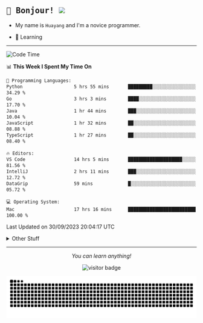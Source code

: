 <h2>
    <samp>🎉 Bonjour!  <img src="https://media.giphy.com/media/mGcNjsfWAjY5AEZNw6/giphy.gif" width="50"></samp>
</h2>

* My name is `Huayang` and I'm a novice programmer.


* 🧐 Learning

<hr>

<!--START_SECTION:waka-->
![Code Time](http://img.shields.io/badge/Code%20Time-1%2C501%20hrs%2019%20mins-blue)

📊 **This Week I Spent My Time On** 

```text
💬 Programming Languages: 
Python                   5 hrs 55 mins       █████████░░░░░░░░░░░░░░░░   34.29 % 
Go                       3 hrs 3 mins        ████░░░░░░░░░░░░░░░░░░░░░   17.70 % 
Java                     1 hr 44 mins        ███░░░░░░░░░░░░░░░░░░░░░░   10.04 % 
JavaScript               1 hr 32 mins        ██░░░░░░░░░░░░░░░░░░░░░░░   08.88 % 
TypeScript               1 hr 27 mins        ██░░░░░░░░░░░░░░░░░░░░░░░   08.40 % 

🔥 Editors: 
VS Code                  14 hrs 5 mins       ████████████████████░░░░░   81.56 % 
IntelliJ                 2 hrs 11 mins       ███░░░░░░░░░░░░░░░░░░░░░░   12.72 % 
DataGrip                 59 mins             █░░░░░░░░░░░░░░░░░░░░░░░░   05.72 % 

💻 Operating System: 
Mac                      17 hrs 16 mins      █████████████████████████   100.00 % 
```


 Last Updated on 30/09/2023 20:04:17 UTC
<!--END_SECTION:waka-->

<details>
    <summary>Other Stuff</summary>

* 🛠️ Skills
    
<p align="center">
  <a href="https://skillicons.dev">
    <img src="https://skillicons.dev/icons?i=c,python,cpp,go,react,js,ts,rust,java,haskell,ruby,kotlin,scala,kubernetes,docker,grafana,jenkins,nginx,nestjs,nextjs,rabbitmq,postgres,kafka,redis,graphql,mysql,linux,md,git,vim,vscode,visualstudio,stackoverflow" />
  </a>
</p>

<p align="center">
    <img src="https://api.githubtrends.io/user/svg/XmchxUp/langs?time_range=one_year&theme=classic" />
    <img src="https://api.githubtrends.io/user/svg/XmchxUp/repos?time_range=one_year&include_private=True&group=private&theme=classic" />
</p>

* 🏆 Some GitHub statistical reports:

<p align="center">
    <img src="/github-metrics.svg" alt="github metrics" style='visibility:visible' />    
</p>

<p align="center">  
    <img height="180em" src="https://github-readme-stats.vercel.app/api?username=xmchxup&hide_border=true&show_icons=true&include_all_commits=true&bg_color=0,EC6C6C,FFD479,FFFC79,73FA79&theme=graywhite&locale=en" />
    <img height="180em" src="https://github-readme-stats.vercel.app/api/top-langs/?username=xmchxup&hide=css,scss,html&langs_count=8&hide_border=true&layout=compact&bg_color=0,73FA79,73FDFF,D783FF&theme=graywhite&locale=en" />
</p>


<img width="100%" src="https://github-profile-trophy.vercel.app/?username=xmchxup&column=7" />

</details>


<hr>


<p align="center">
    <i>You can learn anything!</i>
    <p align="center">
        <img src="https://visitor-badge.laobi.icu/badge?page_id=xmchxup" alt="visitor badge"/>       
    </p>
</p>

<picture>
  <source media="(prefers-color-scheme: dark)" srcset="https://raw.githubusercontent.com/XmchxUp/XmchxUp/output/github-snake-dark.svg" />
  <source media="(prefers-color-scheme: light)" srcset="https://raw.githubusercontent.com/XmchxUp/XmchxUp/output/github-snake.svg" />
  <img alt="github-snake" src="https://raw.githubusercontent.com/XmchxUp/XmchxUp/output/github-snake.svg" />
</picture>



